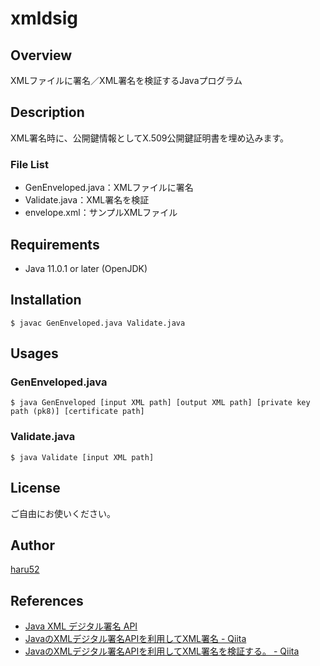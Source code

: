# xmldsig

## Overview
XMLファイルに署名／XML署名を検証するJavaプログラム


## Description
XML署名時に、公開鍵情報としてX.509公開鍵証明書を埋め込みます。


### File List
- GenEnveloped.java：XMLファイルに署名
- Validate.java：XML署名を検証
- envelope.xml：サンプルXMLファイル


## Requirements
- Java 11.0.1 or later (OpenJDK)


## Installation
`$ javac GenEnveloped.java Validate.java`


## Usages
### GenEnveloped.java
`$ java GenEnveloped [input XML path] [output XML path] [private key path (pk8)] [certificate path]`


### Validate.java
`$ java Validate [input XML path]`


## License
ご自由にお使いください。


## Author
[haru52](https://github.com/haru52)


## References
- [Java XML デジタル署名 API](https://docs.oracle.com/javase/jp/6/technotes/guides/security/xmldsig/XMLDigitalSignature.html)
- [JavaのXMLデジタル署名APIを利用してXML署名 - Qiita](https://qiita.com/KevinFQ/items/4e2484a659b618530e72)
- [JavaのXMLデジタル署名APIを利用してXML署名を検証する。 - Qiita](https://qiita.com/KevinFQ/items/24f484de8d51b1cc0b46)
